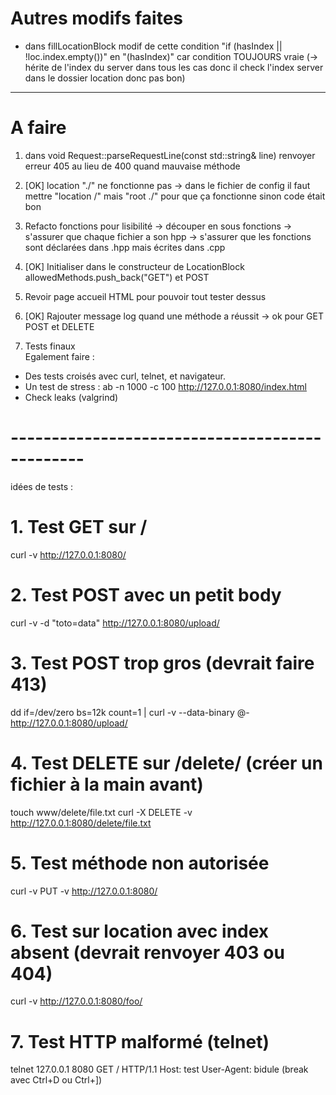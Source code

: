 # Autres modifs faites
- dans fillLocationBlock modif de cette condition "if (hasIndex || !loc.index.empty())" en "(hasIndex)" car condition TOUJOURS vraie (-> hérite de l'index du server dans tous les cas donc il check l'index server dans le dossier location donc pas bon)


---   
# A faire 
1. dans void Request::parseRequestLine(const std::string& line)
renvoyer erreur 405 au lieu de 400 quand mauvaise méthode

2. [OK] location "./" ne fonctionne pas
-> dans le fichier de config il faut mettre "location /" mais "root ./" pour que ça fonctionne sinon code était bon

3. Refacto fonctions pour lisibilité
-> découper en sous fonctions
-> s'assurer que chaque fichier a son hpp
-> s'assurer que les fonctions sont déclarées dans .hpp mais écrites dans .cpp

4. [OK] Initialiser dans le constructeur de LocationBlock   
allowedMethods.push_back("GET") et POST

5. Revoir page accueil HTML pour pouvoir tout tester dessus

6. [OK] Rajouter message log quand une méthode a réussit
-> ok pour GET POST et DELETE

8. Tests finaux   
Egalement faire :
- Des tests croisés avec curl, telnet, et navigateur.
- Un test de stress : ab -n 1000 -c 100 http://127.0.0.1:8080/index.html
- Check leaks (valgrind)

# -----------------------------------------------
idées de tests :   
   
# 1. Test GET sur /
curl -v http://127.0.0.1:8080/

# 2. Test POST avec un petit body
curl -v -d "toto=data" http://127.0.0.1:8080/upload/

# 3. Test POST trop gros (devrait faire 413)
dd if=/dev/zero bs=12k count=1 | curl -v --data-binary @- http://127.0.0.1:8080/upload/

# 4. Test DELETE sur /delete/ (créer un fichier à la main avant)
touch www/delete/file.txt
curl -X DELETE -v http://127.0.0.1:8080/delete/file.txt

# 5. Test méthode non autorisée
curl -v PUT -v http://127.0.0.1:8080/

# 6. Test sur location avec index absent (devrait renvoyer 403 ou 404)
curl -v http://127.0.0.1:8080/foo/

# 7. Test HTTP malformé (telnet)
telnet 127.0.0.1 8080
GET / HTTP/1.1
Host: test
User-Agent: bidule
(break avec Ctrl+D ou Ctrl+])

